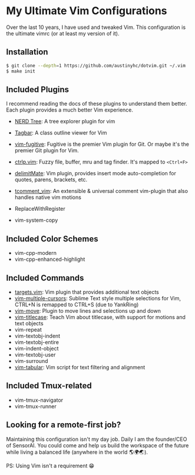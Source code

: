 # My Ultimate Vim Configurations

Over the last 10 years, I have used and tweaked Vim. This configuration is the ultimate vimrc (or at least my version of it).

## Installation

```bash
$ git clone --depth=1 https://github.com/austinyhc/dotvim.git ~/.vim
$ make init
```
## Included Plugins

I recommend reading the docs of these plugins to understand them better. Each plugin provides a much better Vim experience.

- [NERD Tree](https://github.com/scrooloose/nerdtree): A tree explorer plugin for vim

- [Tagbar](https://github.com/preservim/tagbar): A class outline viewer for Vim

- [vim-fugitive](https://github.com/tpope/vim-fugitive): Fugitive is the premier Vim plugin for Git. Or maybe it's the premier Git plugin for Vim.

- [ctrlp.vim](https://github.com/ctrlpvim/ctrlp.vim): Fuzzy file, buffer, mru and tag finder. It's mapped to `<Ctrl+F>`

- [delimitMate](https://github.com/Raimondi/delimitMate): Vim plugin, provides insert mode auto-completion for quotes, parens, brackets, etc.

- [tcomment_vim](https://github.com/tomtom/tcomment_vim): An extensible & universal comment vim-plugin that also handles native vim motions

- ReplaceWithRegister

- vim-system-copy



## Included Color Schemes

- vim-cpp-modern
- vim-cpp-enhanced-highlight

## Included Commands

- [targets.vim](https://github.com/wellle/targets.vim): Vim plugin that provides additional text objects
- [vim-multiple-cursors](https://github.com/terryma/vim-multiple-cursors): Sublime Text style multiple selections for Vim, CTRL+N is remapped to CTRL+S (due to YankRing)
- [vim-move](https://github.com/matze/vim-move): Plugin to move lines and selections up and down
- [vim-titlecase](https://github.com/christoomey/vim-titlecase): Teach Vim about titlecase, with support for motions and text objects
- vim-repeat
- vim-textobj-indent
- vim-textobj-entire
- vim-indent-object
- vim-textobj-user
- vim-surround
- [vim-tabular](http://vimcasts.org/episod): Vim script for text filtering and alignment

## Included Tmux-related

- vim-tmux-navigator
- vim-tmux-runner

## Looking for a remote-first job?

Maintaining this configuration isn't my day job. Daily I am the founder/CEO of SensorAI. You could come and help us build the workspace of the future while living a balanced life (anywhere in the world 🌎🌍🌏).

PS: Using Vim isn't a requirement 😁
